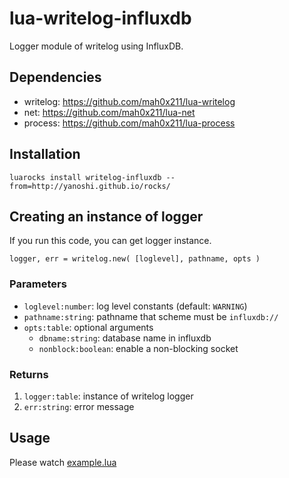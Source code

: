# lua-writelog-influxdb
Logger module of writelog using InfluxDB.

## Dependencies

- writelog: https://github.com/mah0x211/lua-writelog
- net: https://github.com/mah0x211/lua-net
- process: https://github.com/mah0x211/lua-process

## Installation

```
luarocks install writelog-influxdb --from=http://yanoshi.github.io/rocks/
```

## Creating an instance of logger

If you run this code, you can get logger instance.

```
logger, err = writelog.new( [loglevel], pathname, opts )
```

### Parameters

- `loglevel:number`: log level constants (default: `WARNING`)
- `pathname:string`: pathname that scheme must be `influxdb://`
- `opts:table`: optional arguments
  - `dbname:string`: database name in influxdb
  - `nonblock:boolean`: enable a non-blocking socket

### Returns

1. `logger:table`: instance of writelog logger
2. `err:string`: error message

## Usage

Please watch [example.lua](example.lua)
